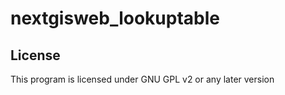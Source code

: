 # nextgisweb_lookuptable

License
-------------
This program is licensed under GNU GPL v2 or any later version
